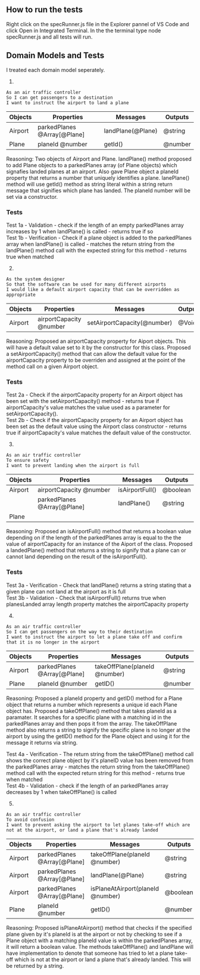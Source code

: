 ## How to run the tests

Right click on the specRunner.js file in the Explorer pannel of VS Code and click Open in Integrated Terminal. In the the terminal type node specRunner.js and all tests will run.


## Domain Models and Tests

I treated each domain model seperately.

1.

```
As an air traffic controller
So I can get passengers to a destination
I want to instruct the airport to land a plane
```

| Objects | Properties                  | Messages          | Outputs  |
| ------  | --------------------------  | --------          | ------   |
| Airport | parkedPlanes @Array[@Plane] | landPlane(@Plane) | @string  |
| Plane   | planeId @number             | getId()           | @number  |

Reasoning: Two objects of Airport and Plane. landPlane() method proposed to add Plane objects to a parkedPlanes array (of Plane objects)
which signafies landed planes at an airport. Also gave Plane object a planeId property that returns a number that uniquely identifies a plane. lanePlane() method will use getId() method as string literal within a string return message that signifies which plane has landed. The planeId number will be set via a constructor.

### Tests

Test 1a - Validation - check if the length of an empty parkedPlanes array increases by 1 when landPlane() is called - returns true if so <br>
Test 1b - Verification - Check if a plane object is added to the parkedPlanes array when landPlane() is called - matches the return string from the landPlane() method call with the expected string for this method - returns true when matched

2.

```
As the system designer
So that the software can be used for many different airports
I would like a default airport capacity that can be overridden as appropriate
```

| Objects | Properties                 | Messages                    | Outputs|
| ------  | -------------------------- | --------                    | ------ |
| Airport | airportCapacity @number    | setAirportCapacity(@number) | @Void  |

Reasoning: Proposed an airportCapacity property for Aiport objects. This will have a default value set to it by the constructor for this class.
Proposed a setAirportCapacity() method that can allow the default value for the airportCapacity property to be overriden and assigned at the point of the method call on a given Airport object.

### Tests
Test 2a - Check if the airportCapacity property for an Airport object has been set with the setAirportCapacity() method - returns true if airportCapacity's value matches the value used as a parameter for setAirportCapacity(). <br>
Test 2b - Check if the airportCapacity property for an Airport object has been set as the default value using the Airport class constructor - returns true if airportCapacity's value matches the default value of the constructor.  

3.

```
As an air traffic controller
To ensure safety
I want to prevent landing when the airport is full
```

| Objects | Properties                  | Messages                    | Outputs   |
| ------  | --------------------------  | --------                    | ------    |
| Airport | airportCapacity @number     | isAirportFull()             | @boolean  |
|         | parkedPlanes @Array[@Plane] | landPlane()                 | @string   | 
| Plane   |                             |                             |           |


Reasoning: Proposed an isAirportFull() method that returns a boolean value depending on if the length of the parkedPlanes array is equal to
the the value of airportCapacity for an instance of the Aiport of the class. Proposed a landedPlane() method that returns a string to 
signify that a plane can or cannot land depending on the result of the isAirportFull().

### Tests
Test 3a - Verification - Check that landPlane() returns a string stating that a given plane can not land at the airport as it is full <br>
Test 3b - Validation - Check that isAirportFull() returns true when planesLanded array length property matches the airportCapacity property

4.

```
As an air traffic controller
So I can get passengers on the way to their destination
I want to instruct the airport to let a plane take off and confirm that it is no longer in the airport
```

| Objects | Properties                  | Messages                         | Outputs   |
| ------  | --------------------------  | --------                         | ------    |
| Airport | parkedPlanes @Array[@Plane] | takeOffPlane(planeId @number)    | @string   | 
| Plane   | planeId @number             | getID()                          | @number   |

Reasoning: Proposed a planeId property and getID() method for a Plane object that returns a number which represents a unique id each Plane object has. Proposed a takeOffPlane() method that takes planeId as a paramater. It searches for a specific plane with a matching id in the
parkedPlanes array and then pops it from the array. The takeOffPlane method also returns a string to signify the specific plane is no longer at
the airport by using the getID() method for the Plane object and using it for the message it returns via string. 

Test 4a - Verification - The return string from the takeOffPlane() method call shows the correct plane object by it's planeID value has been removed from the parkedPlanes array - matches the return string from the takeOffPlane() method call with the expected return string for this method - returns true when matched <br>
Test 4b - Validation - check if the length of an parkedPlanes array decreases by 1 when takeOffPlane() is called 

5.

```
As an air traffic controller
To avoid confusion
I want to prevent asking the airport to let planes take-off which are not at the airport, or land a plane that's already landed
```

| Objects | Properties                  | Messages                         | Outputs   |
| ------  | --------------------------  | --------                         | ------    |
| Airport | parkedPlanes @Array[@Plane] | takeOffPlane(planeId @number)    | @string   | 
| Airport | parkedPlanes @Array[@Plane] | landPlane(@Plane)                | @string   |
| Airport | parkedPlanes @Array[@Plane] | isPlaneAtAirport(planeId @number)| @boolean  |
| Plane   | planeId @number            | getID()                           | @number   |

Reasoning: Proposed isPlaneAtAirport() method that checks if the specified plane given by it's planeId is at the airport or not by checking to see if a Plane object with a matching planeId value is within the parkedPlanes array, it will return a boolean value. The methods takeOffPlane() and landPlane will have implementation to denote that someone has tried to let a plane take-off which is not at the airport or land a plane that's already landed. This will be returned by a string.